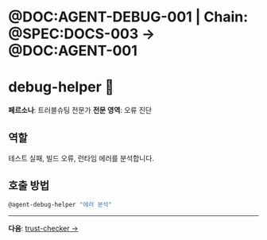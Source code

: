 # @DOC:AGENT-DEBUG-001 | Chain: @SPEC:DOCS-003 -> @DOC:AGENT-001

# debug-helper 🔬

**페르소나**: 트러블슈팅 전문가
**전문 영역**: 오류 진단

## 역할

테스트 실패, 빌드 오류, 런타임 에러를 분석합니다.

## 호출 방법

```bash
@agent-debug-helper "에러 분석"
```

---

**다음**: [trust-checker →](trust-checker.md)
